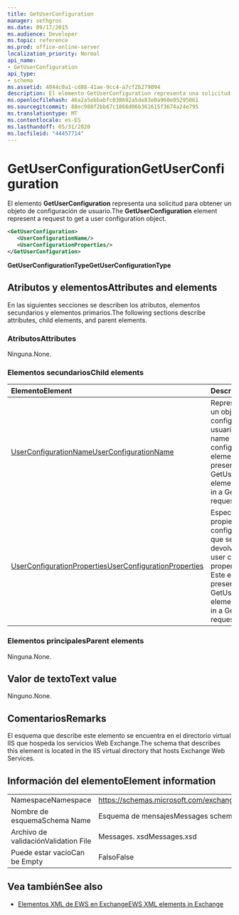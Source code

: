 ```yaml
---
title: GetUserConfiguration
manager: sethgros
ms.date: 09/17/2015
ms.audience: Developer
ms.topic: reference
ms.prod: office-online-server
localization_priority: Normal
api_name:
- GetUserConfiguration
api_type:
- schema
ms.assetid: 4044c0a1-cd88-41ae-9cc4-a7cf2b279094
description: El elemento GetUserConfiguration representa una solicitud para obtener un objeto de configuración de usuario.
ms.openlocfilehash: 46a2a5ebbabfc038692a5de83e0a960e05295061
ms.sourcegitcommit: 88ec988f2bb67c1866d06b361615f3674a24e795
ms.translationtype: MT
ms.contentlocale: es-ES
ms.lasthandoff: 05/31/2020
ms.locfileid: "44457714"
---
```

# <a name="getuserconfiguration"></a><span data-ttu-id="11457-103">GetUserConfiguration</span><span class="sxs-lookup"><span data-stu-id="11457-103">GetUserConfiguration</span></span>

<span data-ttu-id="11457-104">El elemento **GetUserConfiguration** representa una solicitud para obtener un objeto de configuración de usuario.</span><span class="sxs-lookup"><span data-stu-id="11457-104">The **GetUserConfiguration** element represent a request to get a user configuration object.</span></span> 
  
```XML
<GetUserConfiguration>
   <UserConfigurationName/>
   <UserConfigurationProperties/>
</GetUserConfiguration>
```

 <span data-ttu-id="11457-105">**GetUserConfigurationType**</span><span class="sxs-lookup"><span data-stu-id="11457-105">**GetUserConfigurationType**</span></span>
## <a name="attributes-and-elements"></a><span data-ttu-id="11457-106">Atributos y elementos</span><span class="sxs-lookup"><span data-stu-id="11457-106">Attributes and elements</span></span>

<span data-ttu-id="11457-107">En las siguientes secciones se describen los atributos, elementos secundarios y elementos primarios.</span><span class="sxs-lookup"><span data-stu-id="11457-107">The following sections describe attributes, child elements, and parent elements.</span></span>
  
### <a name="attributes"></a><span data-ttu-id="11457-108">Atributos</span><span class="sxs-lookup"><span data-stu-id="11457-108">Attributes</span></span>

<span data-ttu-id="11457-109">Ninguna.</span><span class="sxs-lookup"><span data-stu-id="11457-109">None.</span></span>
  
### <a name="child-elements"></a><span data-ttu-id="11457-110">Elementos secundarios</span><span class="sxs-lookup"><span data-stu-id="11457-110">Child elements</span></span>

|<span data-ttu-id="11457-111">**Elemento**</span><span class="sxs-lookup"><span data-stu-id="11457-111">**Element**</span></span>|<span data-ttu-id="11457-112">**Descripción**</span><span class="sxs-lookup"><span data-stu-id="11457-112">**Description**</span></span>|
|:-----|:-----|
|[<span data-ttu-id="11457-113">UserConfigurationName</span><span class="sxs-lookup"><span data-stu-id="11457-113">UserConfigurationName</span></span>](userconfigurationname.md) <br/> |<span data-ttu-id="11457-114">Representa el nombre de un objeto de configuración de usuario.</span><span class="sxs-lookup"><span data-stu-id="11457-114">Represents the name of a user configuration object.</span></span> <span data-ttu-id="11457-115">Este elemento debe estar presente en una solicitud GetUserConfiguration.</span><span class="sxs-lookup"><span data-stu-id="11457-115">This element must be present in a GetUserConfiguration request.</span></span>  <br/> |
|[<span data-ttu-id="11457-116">UserConfigurationProperties</span><span class="sxs-lookup"><span data-stu-id="11457-116">UserConfigurationProperties</span></span>](userconfigurationproperties.md) <br/> |<span data-ttu-id="11457-117">Especifica los tipos de propiedades de configuración de usuario que se van a devolver.</span><span class="sxs-lookup"><span data-stu-id="11457-117">Specifies the user configuration property types to return.</span></span> <span data-ttu-id="11457-118">Este elemento debe estar presente en una solicitud GetUserConfiguration.</span><span class="sxs-lookup"><span data-stu-id="11457-118">This element must be present in a GetUserConfiguration request.</span></span>  <br/> |
   
### <a name="parent-elements"></a><span data-ttu-id="11457-119">Elementos principales</span><span class="sxs-lookup"><span data-stu-id="11457-119">Parent elements</span></span>

<span data-ttu-id="11457-120">Ninguna.</span><span class="sxs-lookup"><span data-stu-id="11457-120">None.</span></span>
  
## <a name="text-value"></a><span data-ttu-id="11457-121">Valor de texto</span><span class="sxs-lookup"><span data-stu-id="11457-121">Text value</span></span>

<span data-ttu-id="11457-122">Ninguno.</span><span class="sxs-lookup"><span data-stu-id="11457-122">None.</span></span>
  
## <a name="remarks"></a><span data-ttu-id="11457-123">Comentarios</span><span class="sxs-lookup"><span data-stu-id="11457-123">Remarks</span></span>

<span data-ttu-id="11457-124">El esquema que describe este elemento se encuentra en el directorio virtual IIS que hospeda los servicios Web Exchange.</span><span class="sxs-lookup"><span data-stu-id="11457-124">The schema that describes this element is located in the IIS virtual directory that hosts Exchange Web Services.</span></span>
  
## <a name="element-information"></a><span data-ttu-id="11457-125">Información del elemento</span><span class="sxs-lookup"><span data-stu-id="11457-125">Element information</span></span>

|||
|:-----|:-----|
|<span data-ttu-id="11457-126">Namespace</span><span class="sxs-lookup"><span data-stu-id="11457-126">Namespace</span></span>  <br/> |https://schemas.microsoft.com/exchange/services/2006/messages  <br/> |
|<span data-ttu-id="11457-127">Nombre de esquema</span><span class="sxs-lookup"><span data-stu-id="11457-127">Schema Name</span></span>  <br/> |<span data-ttu-id="11457-128">Esquema de mensajes</span><span class="sxs-lookup"><span data-stu-id="11457-128">Messages schema</span></span>  <br/> |
|<span data-ttu-id="11457-129">Archivo de validación</span><span class="sxs-lookup"><span data-stu-id="11457-129">Validation File</span></span>  <br/> |<span data-ttu-id="11457-130">Messages. xsd</span><span class="sxs-lookup"><span data-stu-id="11457-130">Messages.xsd</span></span>  <br/> |
|<span data-ttu-id="11457-131">Puede estar vacío</span><span class="sxs-lookup"><span data-stu-id="11457-131">Can be Empty</span></span>  <br/> |<span data-ttu-id="11457-132">Falso</span><span class="sxs-lookup"><span data-stu-id="11457-132">False</span></span>  <br/> |
   
## <a name="see-also"></a><span data-ttu-id="11457-133">Vea también</span><span class="sxs-lookup"><span data-stu-id="11457-133">See also</span></span>



- [<span data-ttu-id="11457-134">Elementos XML de EWS en Exchange</span><span class="sxs-lookup"><span data-stu-id="11457-134">EWS XML elements in Exchange</span></span>](ews-xml-elements-in-exchange.md)


